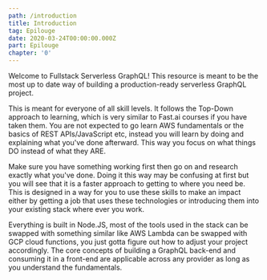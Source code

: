 ```yaml
---
path: /introduction
title: Introduction
tag: Epilouge
date: 2020-03-24T00:00:00.000Z
part: Epilouge
chapter: '0'
---
```

Welcome to Fullstack Serverless GraphQL! This resource is meant to be the most up to date way of building a production-ready serverless GraphQL project.

This is meant for everyone of all skill levels. It follows the Top-Down approach to learning, which is very similar to Fast.ai courses if you have taken them. You are not expected to go learn AWS fundamentals or the basics of REST APIs/JavaScript etc, instead you will learn by doing and explaining what you've done afterward. This way you focus on what things DO instead of what they ARE.

Make sure you have something working first then go on and research exactly what you've done. Doing it this way may be confusing at first but you will see that it is a faster approach to getting to where you need be. This is designed in a way for you to use these skills to make an impact either by getting a job that uses these technologies or introducing them into your existing stack where ever you work.

Everything is built in Node.JS, most of the tools used in the stack can be swapped with something similar like AWS Lambda can be swapped with GCP cloud functions, you just gotta figure out how to adjust your project accordingly. The core concepts of building a GraphQL back-end and consuming it in a front-end are applicable across any provider as long as you understand the fundamentals.